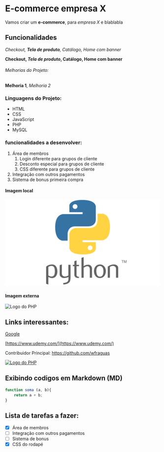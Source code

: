 # E-commerce empresa X

Vamos criar um **e-commerce**, para *empresa X* e blablabla

## Funcionalidades

_Checkout, **Tela de produto**, Catálogo, Home com banner_

**Checkout, _Tela de produto_, Catálogo, Home com banner**


###### Melhorias do Projeto:

__Melhoria 1__, _Melhoria 2_

### Linguagens do Projeto:

* HTML
* CSS
* JavaScript
* PHP
* MySQL

### funcionalidades a desenvolver:

1. Área de membros
    1. Login diferente para grupos de cliente <!-- Podemos criar tambem listas aninhadas / para o markdown entender devem ser adicionados 4 espaços-->
    2. Desconto especial para grupos de cliente
    3. CSS diferente para grupos de cliente
2. Integração com outros pagamentos
3. Sistema de bonus primeira compra


#### Imagem local

![Logo do Python](img/python.png)


#### Imagem externa

![Logo do PHP](https://upload.wikimedia.org/wikipedia/commons/2/27/PHP-logo.svg)


## Links interessantes:

<!-- Link com um titulo -->
[Google](http://google.com)

<!-- Link como texto completo -->
[https://www.udemy.com/](https://www.udemy.com/)

<!-- Link direto do github -->
Contribuidor Principal: https://github.com/wfraguas


<!-- Linkando imagens com a sintaxe do markdown -->
[![Logo do PHP](https://upload.wikimedia.org/wikipedia/commons/2/27/PHP-logo.svg)](https://github.com/wfraguas)


## Exibindo codigos em Markdown (MD)
<!-- Segue a sinteaxe de um exemplo de codigo em MD de uma funcao soma -->

```javascript
function soma (a, b){
    return a + b;
}
```

## Lista de tarefas a fazer:
<!-- Segue um exemplo de criaçaõ de Tasklist em MD -->
<!-- "x" para tarefas completadas / sem "x" para tarefas a vender -->

- [x] Área de membros
- [ ] Integração com outros pagamentos
- [ ] Sistema de bonus
- [x] CSS do rodapé
